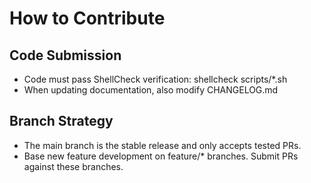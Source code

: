 # How to Contribute
## Code Submission
- Code must pass ShellCheck verification: shellcheck scripts/*.sh
- When updating documentation, also modify CHANGELOG.md

## Branch Strategy
- The main branch is the stable release and only accepts tested PRs.
- Base new feature development on feature/* branches. Submit PRs against these branches.


